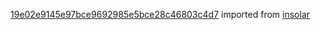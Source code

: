 [19e02e9145e97bce9692985e5bce28c46803c4d7](https://github.com/insolar/insolar/commit/19e02e9145e97bce9692985e5bce28c46803c4d7) imported from [insolar](https://github.com/insolar/insolar)
